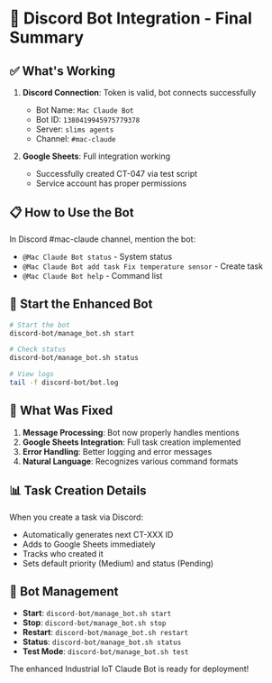# 🤖 Discord Bot Integration - Final Summary

## ✅ What's Working

1. **Discord Connection**: Token is valid, bot connects successfully
   - Bot Name: `Mac Claude Bot`
   - Bot ID: `1380419945975779378`
   - Server: `slims agents`
   - Channel: `#mac-claude`

2. **Google Sheets**: Full integration working
   - Successfully created CT-047 via test script
   - Service account has proper permissions

## 📋 How to Use the Bot

In Discord #mac-claude channel, mention the bot:
- `@Mac Claude Bot status` - System status
- `@Mac Claude Bot add task Fix temperature sensor` - Create task
- `@Mac Claude Bot help` - Command list

## 🚀 Start the Enhanced Bot

```bash
# Start the bot
discord-bot/manage_bot.sh start

# Check status
discord-bot/manage_bot.sh status

# View logs
tail -f discord-bot/bot.log
```

## 🧪 What Was Fixed

1. **Message Processing**: Bot now properly handles mentions
2. **Google Sheets Integration**: Full task creation implemented
3. **Error Handling**: Better logging and error messages
4. **Natural Language**: Recognizes various command formats

## 📊 Task Creation Details

When you create a task via Discord:
- Automatically generates next CT-XXX ID
- Adds to Google Sheets immediately
- Tracks who created it
- Sets default priority (Medium) and status (Pending)

## 🔧 Bot Management

- **Start**: `discord-bot/manage_bot.sh start`
- **Stop**: `discord-bot/manage_bot.sh stop`
- **Restart**: `discord-bot/manage_bot.sh restart`
- **Status**: `discord-bot/manage_bot.sh status`
- **Test Mode**: `discord-bot/manage_bot.sh test`

The enhanced Industrial IoT Claude Bot is ready for deployment!